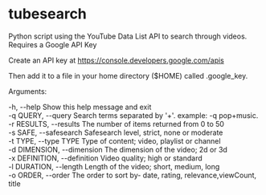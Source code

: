 # tubesearch
Python script using the YouTube Data List API to search through videos.  Requires a Google API Key  

Create an API key at https://console.developers.google.com/apis 

Then add it to a file in your home directory ($HOME) called .google_key.

Arguments:

  -h, --help                  Show this help message and exit  
  -q QUERY, --query           Search terms separated by '+'.  example: -q pop+music.   
  -r RESULTS, --results       The number of items returned from 0 to 50  
  -s SAFE, --safesearch       Safesearch level, strict, none or moderate  
  -t TYPE, --type TYPE        Type of content; video, playlist or channel  
  -d DIMENSION, --dimension   The dimension of the video; 2d or 3d  
  -x DEFINITION, --definition Video quality; high or standard  
  -l DURATION, --length       Length of the video; short, medium, long  
  -o ORDER, --order           The order to sort by- date, rating, relevance,viewCount, title  
